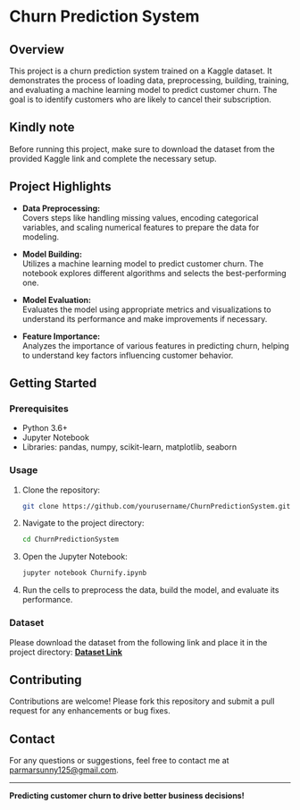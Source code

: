 # **Churn Prediction System**

## **Overview**
This project is a churn prediction system trained on a Kaggle dataset. It demonstrates the process of loading data, preprocessing, building, training, and evaluating a machine learning model to predict customer churn. The goal is to identify customers who are likely to cancel their subscription.

## **Kindly note**
Before running this project, make sure to download the dataset from the provided Kaggle link and complete the necessary setup.

## **Project Highlights**

- **Data Preprocessing:**  
  Covers steps like handling missing values, encoding categorical variables, and scaling numerical features to prepare the data for modeling.

- **Model Building:**  
  Utilizes a machine learning model to predict customer churn. The notebook explores different algorithms and selects the best-performing one.

- **Model Evaluation:**  
  Evaluates the model using appropriate metrics and visualizations to understand its performance and make improvements if necessary.

- **Feature Importance:**  
  Analyzes the importance of various features in predicting churn, helping to understand key factors influencing customer behavior.

## **Getting Started**

### **Prerequisites**

- Python 3.6+
- Jupyter Notebook
- Libraries: pandas, numpy, scikit-learn, matplotlib, seaborn

### **Usage**

1. Clone the repository:
    ```bash
    git clone https://github.com/yourusername/ChurnPredictionSystem.git
    ```

2. Navigate to the project directory:
    ```bash
    cd ChurnPredictionSystem
    ```

3. Open the Jupyter Notebook:
    ```bash
    jupyter notebook Churnify.ipynb
    ```

4. Run the cells to preprocess the data, build the model, and evaluate its performance.

### **Dataset**

Please download the dataset from the following link and place it in the project directory:
**[Dataset Link](https://www.kaggle.com/datasets/blastchar/telco-customer-churn)**

## **Contributing**

Contributions are welcome! Please fork this repository and submit a pull request for any enhancements or bug fixes.


## **Contact**

For any questions or suggestions, feel free to contact me at parmarsunny125@gmail.com.

---

**Predicting customer churn to drive better business decisions!**
